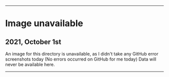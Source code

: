 
***

# Image unavailable

## 2021, October 1st

An image for this directory is unavailable, as I didn't take any GitHub error screenshots today (No errors occurred on GitHub for me today) Data will never be available here.

***
